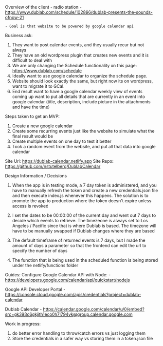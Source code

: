 Overview of the client - radio station - https://www.dublab.com/schedule/102896/dublab-presents-the-sounds-ofnow-21 

    - Goal is that website to be powered by google calendar api

Business ask:

1.  They want to post calendar events, and they usually recur but not always
2.  They have an old wordpress plugin that creates new events and it is difficult to deal with
3.  We are only changing the Schedule functionality on this page: https://www.dublab.com/schedule
4. Ideally want to use google calendar to organize the schedule page.
5. Website should look exactly the same, but right now its on wordpress, want to migrate it to GCal.
6. End result want to have a google calendar weekly view of events coming up want to put all details that are currently in an event into google calendar (title, description, include picture in the attachments and have the time)

Steps taken to get an MVP:

1. Create a new google calendar
2. Create some recurring events just like the website to simulate what the final result would be
3. Create multiple events on one day to test it better
4. Took a random event from the website, and put all that data into google calendar

Site Url: https://dublab-calendar.netlify.app
Site Repo: https://github.com/nstutelberg/DublabCalendar

Design Information / Decisions
 1. When the app is in testing mode, a 7 day token is administered, and you have to manually refresh the token and create a new credentials.json file and then execute index.js whenever this happens. The solution is to promote the app to production where the token doesn't expire unless access is revoked

 2. I set the dates to be 00:00:00 of the current day and went out 7 days to decide which events to retrieve. The timezeone is always set to Los Angeles / Pacific since that is where Dublab is based. The timezone will have to be manually swapped if Dublab changes where they are based

3. The default timeframe of returned events is 7 days, but I made the amount of days a parameter so that the frontend can edit the url to specify the number of days

4. The function that is being used in the scheduled function is being stored under the netlify/functions folder

Guides:
Configure Google Calendar API with Node:
    - https://developers.google.com/calendar/api/quickstart/nodejs

Google API Developer Portal
    - https://console.cloud.google.com/apis/credentials?project=dublab-calendar
    
Dublab Calendar
    - https://calendar.google.com/calendar/u/0/embed?src=gk393c6gkjjth1eco0h7l794vk@group.calendar.google.com


Work in progress: 
1. do better error handling to throw/catch errors vs just logging them
2. Store the credentials in a safer way vs storing them in a token.json file
